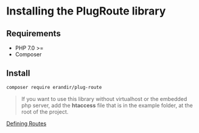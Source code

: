 # Installing the PlugRoute library

## Requirements
* PHP 7.0 >=
* Composer 

## Install
```bash
composer require erandir/plug-route
```

>If you want to use this library without virtualhost or the embedded php server, add the **htaccess** file that is in the example folder, at the root of the project.

[Defining Routes](defining-routes.md)